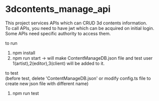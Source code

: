 # 3dcontents_manage_api

This project services APIs which can CRUD 3d contents information.<br/>
To call APIs, you need to have jwt which can be acquired on initial login.<br/>
Some APIs need specific authority to access them.<br/>

to run
1. npm install
2. npm run start
-> will make ContentManageDB.json file and test user 1(artist),2(editor),3(client) will be added to it.


to test<br/>(before test, delete 'ContentManageDB.json' or modify config.ts file to create new json file with different name)
1. npm run test
